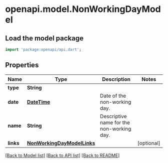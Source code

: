 # openapi.model.NonWorkingDayModel

## Load the model package
```dart
import 'package:openapi/api.dart';
```

## Properties
Name | Type | Description | Notes
------------ | ------------- | ------------- | -------------
**type** | **String** |  | 
**date** | [**DateTime**](DateTime.md) | Date of the non-working day. | 
**name** | **String** | Descriptive name for the non-working day. | 
**links** | [**NonWorkingDayModelLinks**](NonWorkingDayModelLinks.md) |  | [optional] 

[[Back to Model list]](../README.md#documentation-for-models) [[Back to API list]](../README.md#documentation-for-api-endpoints) [[Back to README]](../README.md)


